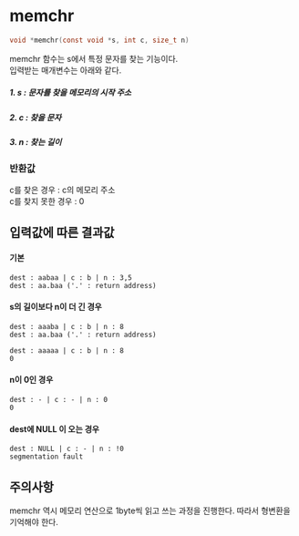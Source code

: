 # memchr
```c
void *memchr(const void *s, int c, size_t n)
```

memchr 함수는 s에서 특정 문자를 찾는 기능이다.<br/>
입력받는 매개변수는 아래와 같다.<br/>

##### 1. s : 문자를 찾을 메모리의 시작 주소
##### 2. c : 찾을 문자
##### 3. n : 찾는 길이

### 반환값
c를 찾은 경우 : c의 메모리 주소<br/>
c를 찾지 못한 경우 : 0

## 입력값에 따른 결과값
#### 기본
```
dest : aabaa | c : b | n : 3,5
dest : aa.baa ('.' : return address)
```
#### s의 길이보다 n이 더 긴 경우
```
dest : aaaba | c : b | n : 8
dest : aa.baa ('.' : return address)

dest : aaaaa | c : b | n : 8
0
```
#### n이 0인 경우
```
dest : - | c : - | n : 0
0
```
#### dest에 NULL 이 오는 경우
```
dest : NULL | c : - | n : !0
segmentation fault
```
## 주의사항
memchr 역시 메모리 연산으로 1byte씩 읽고 쓰는 과정을 진행한다. 따라서 형변환을 기억해야 한다.<br/>
